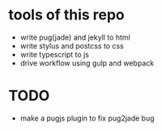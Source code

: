 # tools of this repo
- write pug(jade) and jekyll to html
- write stylus and postcss to css
- write typescript to js
- drive workflow using gulp and webpack

# TODO
* make a pugjs plugin to fix pug2jade bug

